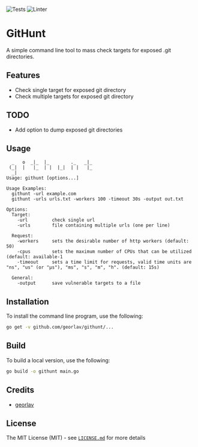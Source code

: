 ![Tests](https://github.com/georlav/githunt/workflows/Tests/badge.svg)
![Linter](https://github.com/georlav/githunt/workflows/Golang-CI/badge.svg)

# GitHunt
A simple command line tool to mass check targets for exposed .git directories.

## Features
 * Check single target for exposed git directory
 * Check multiple targets for exposed git directory
## TODO
 * Add option to dump exposed git directories

## Usage
```text
  _   o  _|_  |_        ._   _|_ 
 (_|  |   |_  | |  |_|  | |   |_   
  _|
Usage: githunt [options...] 

Usage Examples:
  githunt -url example.com
  githunt -urls urls.txt -workers 100 -timeout 30s -output out.txt

Options:
  Target:
    -url         check single url
    -urls        file containing multiple urls (one per line)

  Request:
    -workers     sets the desirable number of http workers (default: 50)
    -cpus        sets the maximum number of CPUs that can be utilized (default: available-1
    -timeout     sets a time limit for requests, valid time units are "ns", "us" (or "µs"), "ms", "s", "m", "h". (default: 15s)
  
  General:
    -output      save vulnerable targets to a file
```

## Installation
To install the command line program, use the following:
```bash
go get -v github.com/georlav/githunt/...
```

## Build
To build a local version, use the following:
```bash
go build -o githunt main.go
```

## Credits
 * [georlav](https://github.com/georlav)

## License
The MIT License (MIT) - see [`LICENSE.md`](https://github.com/georlav/githunt/blob/master/LICENSE.md) for more details
